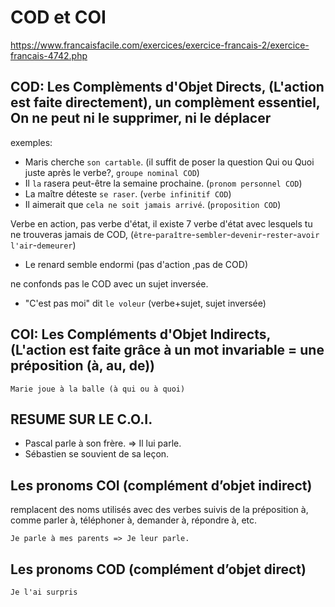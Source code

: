 COD et COI
=========

https://www.francaisfacile.com/exercices/exercice-francais-2/exercice-francais-4742.php

## COD: Les Complèments d'Objet Directs, (L'action est faite directement), un complèment essentiel, On ne peut ni le supprimer, ni le déplacer

exemples: 

- Maris cherche `son cartable`. (il suffit de poser la question Qui ou Quoi juste après le verbe?, `groupe nominal COD`)
- Il `la` rasera peut-être la semaine prochaine. (`pronom personnel COD`)
- La maître déteste `se raser`. (`verbe infinitif COD`)
- Il aimerait que `cela ne soit jamais arrivé`. (`proposition COD`)

Verbe en action, pas verbe d'état, il existe 7 verbe d'état avec lesquels tu ne trouveras jamais de COD, (`être`-`paraître`-`sembler`-`devenir`-`rester`-`avoir l'air`-`demeurer`)

- Le renard semble endormi (pas d'action ,pas de COD)

ne confonds pas le COD avec un sujet inversée.

- "C'est pas moi" dit `le voleur` (verbe+sujet, sujet inversée)

## COI: Les Compléments d'Objet Indirects, (L'action est faite grâce à un mot invariable = une préposition (à, au, de))

    Marie joue à la balle (à qui ou à quoi)

## RESUME SUR LE C.O.I.

- Pascal parle à son frère. => Il lui parle.
- Sébastien se souvient de sa leçon.

## Les pronoms COI (complément d’objet indirect)

remplacent des noms utilisés avec des verbes suivis de la préposition à, comme parler à, téléphoner à, demander à, répondre à, etc.

    Je parle à mes parents => Je leur parle.

## Les pronoms COD (complément d’objet direct)

    Je l'ai surpris